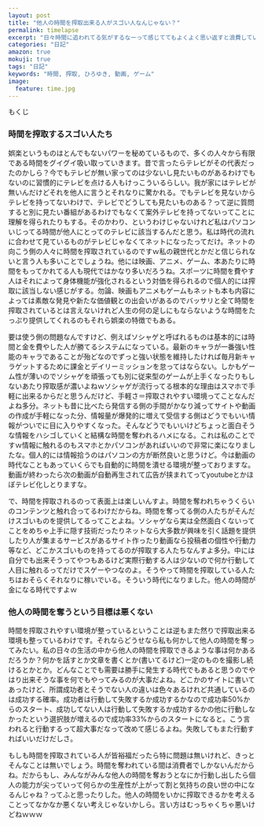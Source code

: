 ```yaml
---
layout: post
title: "他人の時間を搾取出来る人がスゴい人なんじゃない？"
permalink: timelapse
excerpt: "日々時間に追われてる気がするなーって感じててもよくよく思い返すと浪費しているだけの時間が多々あったりするもの。それは他人が作った時間搾取装置によって時間を吸い取られているのかもしれませんねぇ"
categories: "日記"
amazon: true
mokuji: true
tags: "日記"
keywords: "時間, 搾取, ひろゆき, 動画, ゲーム"
image:
  feature: time.jpg
---
```


<div id="mokuji"><span>もくじ</span></div>

### 時間を搾取するスゴい人たち

娯楽というものはとんでもないパワーを秘めているもので、多くの人々から有限である時間をグイグイ吸い取っていきます。昔で言ったらテレビがその代表だったのかしら？今でもテレビが無い家ってのは少ないし見たいものがあるわけでもないのに習慣的にテレビを点ける人もけっこういるらしい。我が家にはテレビが無いんだけどそれを他人に言うとそれなりに驚かれる。でもテレビを見ないからテレビを持ってないわけで、テレビでどうしても見たいものある？って逆に質問すると別に見たい番組があるわけでもなくて案外テレビを持ってないってことに理解を得られたりもする。そのかわり、というわけじゃないけれど私はパソコンいじってる時間が他人にとってのテレビに該当するんだと思う。私は時代の流れに合わせて見ているものがテレビじゃなくてネットになったってだけ。ネットの向こう側の人々に時間を搾取されているのですｗ私の親世代とかだと信じられないと言う人も多いことでしょうね。他には映画、アニメ、ゲーム、本あたりに時間をもってかれてる人も現代ではかなり多いだろうね。スポーツに時間を費やす人はそれによって身体機能が強化されるという対価を得られるので個人的には搾取に該当しない感じがする。勿論、映画もアニメもゲームもネットも本も内容によっては素敵な発見や新たな価値観との出会いがあるのでバッサリと全て時間を搾取されているとは言えないけれど人生の何の足しにもならないような時間をたっぷり提供してくれるのもそれら娯楽の特徴でもある。

要は使う側の問題なんですけど、例えばソシャゲと呼ばれるものは基本的には時間と金を費やした人が勝てるシステムになっている。最新のキャラが一番強い性能のキャラであることが殆どなのでずっと強い状態を維持したければ毎月新キャラゲットするために課金とデイリーミッションを怠ってはならない。しかもゲーム性が薄いのでソシャゲを頑張っても別に従来型のゲームが上手くなったりもしないあたり搾取感が濃いよねｗソシャゲが流行ってる根本的な理由はスマホで手軽に出来るからだと思うんだけど、手軽さ＝搾取されやすい環境ってことなんだよね多分。ネットも昔に比べたら発信する側の手間がかなり減ってサイトや動画の作成が手軽になった分、情報量が爆発的に増えて受信する側はどうでもいい情報がついでに目に入りやすくなった。そんなどうでもいいけどちょっと面白そうな情報をハシゴしていくと結構な時間を奪われるハメになる。これは私のことですｗ情報に触れるのもスマホとかパソコンがあればいいので非常に楽になりましたな。個人的には情報拾うのはパソコンの方が断然良いと思うけど。今は動画の時代なこともあっていくらでも自動的に時間を潰せる環境が整っておりますな。動画が終わったら次の動画が自動再生されて広告が挟まれてってyoutubeとかほぼテレビ化しとりますな。

で、時間を搾取されるのって表面上は楽しいんすよ。時間を奪われちゃうくらいのコンテンツと触れ合ってるわけだからね。時間を奪ってる側の人たちがそんだけスゴいものを提供してるってことよね。ソシャゲなら実は全然面白くないってことをめちゃ上手に隠す技術だったりネットなら大多数が興味を引く話題を提供したり人が集まるサービスがあるサイト作ったり動画なら投稿者の個性や行動力等など、どこかスゴいものを持ってるのが搾取する人たちなんすよ多分。中には自分でも出来そうってやつもあるけど実際行動する人は少ないので何か行動して人目に触れるってだけでスゲーやつなのよ。そうやって時間を搾取している人たちはおそらくそれなりに稼いでいる。そういう時代になりました。他人の時間が金になる時代ですよｗ

### 他人の時間を奪うという目標は悪くない

時間を搾取されやすい環境が整っているということは逆もまた然りで搾取出来る環境も整っているわけです。それならどうせなら私も何かして他人の時間を奪ってみたい。私の日々の生活の中から他人の時間を搾取できるような事は何かあるだろうか？何かを話すとか文章を書くとか(書いてるけど)一定のものを撮影し続けるとかとか。どんなことでも需要は勝手に発生する時代でもあると思うのでやはり出来そうな事を何でもやってみるのが大事だよね。どこかのサイトに書いてあったけど、所謂成功者とそうでない人の違いは色々あるけれど共通しているのは成功する確率。成功者は行動して失敗するか成功するかなので成功率50%からのスタート、成功してない人は行動して失敗するか成功するかの他に行動しなかったという選択肢が増えるので成功率33%からのスタートになると。こう言われると行動するって超大事だなって改めて感じるよね。失敗してもまた行動すればいいだけだしさ。

もしも時間を搾取されている人が皆裕福だったら特に問題は無いけれど、きっとそんなことは無いでしょう。時間を奪われている間は消費者でしかないんだからね。だからもし、みんながみんな他人の時間を奪おうとなにか行動し出したら個人の能力が尖っていって何らかの生産性が上がって割と気持ちの良い世の中になるんじゃね？ってふと思ったりした。他人の時間をいかに搾取できるかを考えることってなかなか悪くない考えじゃないかしら。言い方はむっちゃくちゃ悪いけどねｗｗｗ